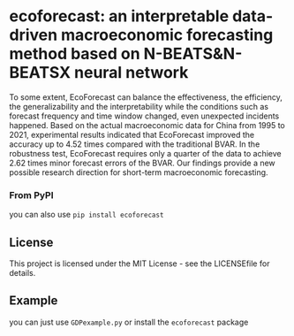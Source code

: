 # ecoforecast: an interpretable data-driven macroeconomic forecasting method based on N-BEATS&N-BEATSX neural network

To some extent, EcoForecast can balance the effectiveness, the efficiency, the generalizability and the interpretability while the conditions such as forecast frequency and time window changed, even unexpected incidents happened. Based on the actual macroeconomic data for China from 1995 to 2021, experimental results indicated that EcoForecast improved the accuracy up to 4.52 times compared with the traditional BVAR. In the robustness test, EcoForecast requires only a quarter of the data to achieve 2.62 times minor forecast errors of the BVAR. Our findings provide a new possible research direction for short-term macroeconomic forecasting.

### From PyPI
you can also use `pip install ecoforecast`

## License
This project is licensed under the MIT License - see the LICENSEfile for details.

## Example
you can just use `GDPexample.py` or install the `ecoforecast` package
